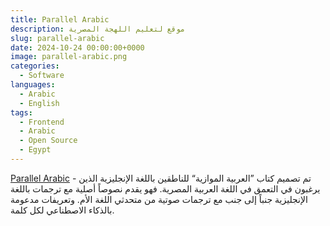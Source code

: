 ```yaml
---
title: Parallel Arabic
description: موقع لتعليم اللهجة المصرية
slug: parallel-arabic
date: 2024-10-24 00:00:00+0000
image: parallel-arabic.png
categories:
  - Software
languages:
  - Arabic
  - English
tags:
  - Frontend
  - Arabic
  - Open Source
  - Egypt
---
```


[Parallel Arabic](https://github.com/selmetwa/parallel-arabic) - تم تصميم كتاب ”العربية الموازية“ للناطقين باللغة الإنجليزية الذين يرغبون في التعمق في اللغة العربية المصرية. فهو يقدم نصوصاً أصلية مع ترجمات باللغة الإنجليزية جنباً إلى جنب مع ترجمات صوتية من متحدثي اللغة الأم. وتعريفات مدعومة بالذكاء الاصطناعي لكل كلمة.
